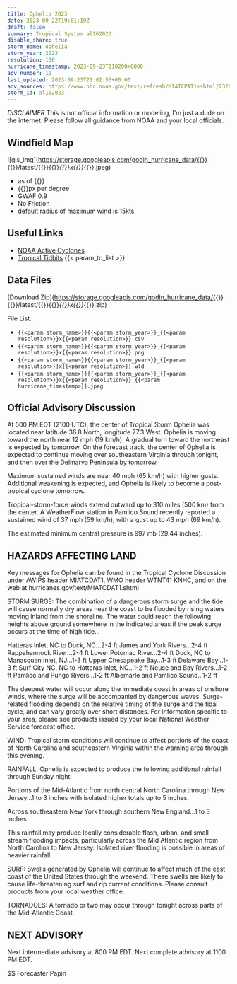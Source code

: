 ```yaml
---
title: Ophelia 2023
date: 2023-09-22T19:01:19Z
draft: false
summary: Tropical System al162023
disable_share: true
storm_name: ophelia
storm_year: 2023
resolution: 100
hurricane_timestamp: 2023-09-23T210200+0000
adv_number: 10
last_updated: 2023-09-23T21:02:56+00:00
adv_sources: https://www.nhc.noaa.gov/text/refresh/MIATCPAT1+shtml/232051.shtml;https://www.nhc.noaa.gov/refresh/graphics_at1+shtml/205453.shtml?cone
storm_id: al162023
---
```

*DISCLAIMER* This is not official information or modeling, I'm just a dude on the internet.  Please follow all guidance from NOAA and your local officials.

## Windfield Map
![gis_img](https://storage.googleapis.com/godin_hurricane_data/{{<param storm_name>}}{{<param storm_year>}}/latest/{{<param storm_name>}}{{<param storm_year>}}_{{<param resolution>}}x{{<param resolution>}}_{{<param hurricane_timestamp>}}.jpeg)

- as of {{<param last_updated>}}
- {{<param resolution>}}px per degree
- GWAF 0.9
- No Friction
- default radius of maximum wind is 15kts

## Useful Links
- [NOAA Active Cyclones](https://www.nhc.noaa.gov/)
- [Tropical Tidbits](https://www.tropicaltidbits.com/storminfo/)
{{< param_to_list >}}

## Data Files
[Download Zip](https://storage.googleapis.com/godin_hurricane_data/{{<param storm_name>}}{{<param storm_year>}}/latest/{{<param storm_name>}}{{<param storm_year>}}_{{<param resolution>}}x{{<param resolution>}}_{{<param hurricane_timestamp>}}.zip)

File List:
- `{{<param storm_name>}}{{<param storm_year>}}_{{<param resolution>}}x{{<param resolution>}}.csv`
- `{{<param storm_name>}}{{<param storm_year>}}_{{<param resolution>}}x{{<param resolution>}}.png`
- `{{<param storm_name>}}{{<param storm_year>}}_{{<param resolution>}}x{{<param resolution>}}.wld`
- `{{<param storm_name>}}{{<param storm_year>}}_{{<param resolution>}}x{{<param resolution>}}_{{<param hurricane_timestamp>}}.jpeg`


## Official Advisory Discussion
At 500 PM EDT (2100 UTC), the center of Tropical Storm Ophelia was 
located near latitude 36.8 North, longitude 77.3 West. Ophelia is 
moving toward the north near 12 mph (19 km/h). A gradual turn toward 
the northeast is expected by tomorrow. On the forecast track, the 
center of Ophelia is expected to continue moving over southeastern 
Virginia through tonight, and then over the Delmarva Peninsula by 
tomorrow.
 
Maximum sustained winds are near 40 mph (65 km/h) with higher gusts. 
Additional weakening is expected, and Ophelia is likely to become a 
post-tropical cyclone tomorrow.
 
Tropical-storm-force winds extend outward up to 310 miles (500 km) 
from the center. A WeatherFlow station in Pamlico Sound recently 
reported a sustained wind of 37 mph (59 km/h), with a gust up to 43 
mph (69 km/h).
 
The estimated minimum central pressure is 997 mb (29.44 inches).
 
 
HAZARDS AFFECTING LAND
----------------------
Key messages for Ophelia can be found in the Tropical Cyclone
Discussion under AWIPS header MIATCDAT1, WMO header WTNT41 KNHC,
and on the web at hurricanes.gov/text/MIATCDAT1.shtml
 
STORM SURGE:  The combination of a dangerous storm surge and the
tide will cause normally dry areas near the coast to be flooded by
rising waters moving inland from the shoreline.  The water could
reach the following heights above ground somewhere in the indicated
areas if the peak surge occurs at the time of high tide...
 
Hatteras Inlet, NC to Duck, NC...2-4 ft
James and York Rivers...2-4 ft
Rappahannock River...2-4 ft
Lower Potomac River...2-4 ft
Duck, NC to Manasquan Inlet, NJ...1-3 ft
Upper Chesapeake Bay...1-3 ft
Delaware Bay...1-3 ft
Surf City NC, NC to Hatteras Inlet, NC...1-2 ft
Neuse and Bay Rivers...1-2 ft
Pamlico and Pungo Rivers...1-2 ft
Albemarle and Pamlico Sound...1-2 ft
 
The deepest water will occur along the immediate coast in areas of
onshore winds, where the surge will be accompanied by dangerous
waves.  Surge-related flooding depends on the relative timing of the
surge and the tidal cycle, and can vary greatly over short
distances.  For information specific to your area, please see
products issued by your local National Weather Service forecast
office.
 
WIND:  Tropical storm conditions will continue to affect portions 
of the coast of North Carolina and southeastern Virginia within the 
warning area through this evening.
 
RAINFALL:  Ophelia is expected to produce the following additional 
rainfall through Sunday night:
 
Portions of the Mid-Atlantic from north central North Carolina
through New Jersey...1 to 3 inches with isolated higher totals up
to 5 inches.
 
Across southeastern New York through southern New England...1 to 3
inches.
 
This rainfall may produce locally considerable flash, urban, and
small stream flooding impacts, particularly across the Mid Atlantic
region from North Carolina to New Jersey. Isolated river flooding is
possible in areas of heavier rainfall.
 
SURF:  Swells generated by Ophelia will continue to affect much of 
the east coast of the United States through the weekend.  These 
swells are likely to cause life-threatening surf and rip current 
conditions. Please consult products from your local weather office.
 
TORNADOES:  A tornado or two may occur through tonight across parts 
of the Mid-Atlantic Coast.
 
 
NEXT ADVISORY
-------------
Next intermediate advisory at 800 PM EDT.
Next complete advisory at 1100 PM EDT.
 
$$
Forecaster Papin